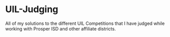 # UIL-Judging
All of my solutions to the different UIL Competitions that I have judged while working with Prosper ISD and other affiliate districts.
